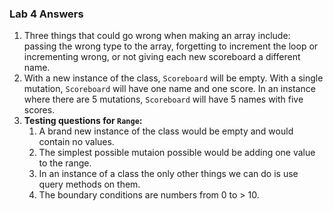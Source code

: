 ### Lab 4 Answers

1. Three things that could go wrong when making an array include: passing the wrong type to the array, forgetting to increment the loop or incrementing wrong, or not giving each new scoreboard a different name.
2. With a new instance of the class, `Scoreboard` will be empty. With a single mutation, `Scoreboard` will have one name and one score. In an instance where there are 5 mutations, `Scoreboard` will have 5 names with five scores.
3. **Testing questions for `Range`:**
	1. A brand new instance of the class would be empty and would contain no values.
	2. The simplest possible mutaion possible would be adding one value to the range.
	3. In an instance of a class the only other things we can do is use query methods on them.
	4. The boundary conditions are numbers from 0 to > 10.